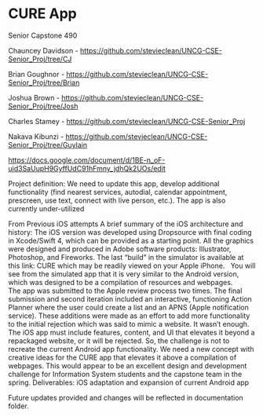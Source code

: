 # CURE App
Senior Capstone 490

Chauncey Davidson - https://github.com/stevieclean/UNCG-CSE-Senior_Proj/tree/CJ

Brian Goughnor - https://github.com/stevieclean/UNCG-CSE-Senior_Proj/tree/Brian

Joshua Brown - https://github.com/stevieclean/UNCG-CSE-Senior_Proj/tree/Josh

Charles Stamey - https://github.com/stevieclean/UNCG-CSE-Senior_Proj

Nakava Kibunzi - https://github.com/stevieclean/UNCG-CSE-Senior_Proj/tree/Guylain

https://docs.google.com/document/d/1BE-n_oF-ujd3SaUupH9GyffUdC91hFmny_jdhQk2UOs/edit


Project definition: We need to update this app, develop additional functionality (find nearest services, autodial,
calendar appointment, prescreen, use text, connect with live person, etc.). The app is also currently under-utilized

From Previous iOS attempts
A brief summary of the iOS architecture and history:
The iOS version was developed using Dropsource with final coding in Xcode/Swift 4, which can be provided as a
starting point. All the graphics were designed and produced in Adobe software products: Illustrator,
Photoshop, and Fireworks. The last “build” in the simulator is available at this link: CURE which may be readily
viewed on your Apple iPhone.
 
You will see from the simulated app that it is very similar to the Android version, which was designed to be a
compilation of resources and webpages. The app was submitted to the Apple review process two times. The
final submission and second iteration included an interactive, functioning Action Planner where the user could
create a list and an APNS (Apple notification service). These additions were made as an effort to add more
functionality to the initial rejection which was said to mimic a website. It wasn’t enough.
 
The iOS app must include features, content, and UI that elevates it beyond a repackaged website, or it will be
rejected. So, the challenge is not to recreate the current Android app functionality. We need a new concept
with creative ideas for the CURE app that elevates it above a compilation of webpages. This would appear to
be an excellent design and development challenge for Information System students and the capstone team in
the spring.
Deliverables: iOS adaptation and expansion of current Android app

Future updates provided and changes will be reflected in documentation folder.
